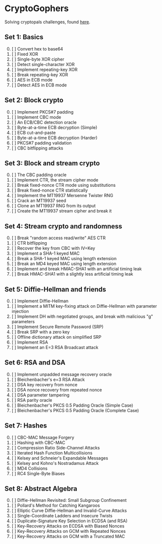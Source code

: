 # CryptoGophers

Solving cryptopals challenges, found [here](https://cryptopals.com/).

## Set 1: Basics

0. [ ] Convert hex to base64
1. [ ] Fixed XOR
2. [ ] Single-byte XOR cipher
3. [ ] Detect single-character XOR
4. [ ] Implement repeating-key XOR
5. [ ] Break repeating-key XOR
6. [ ] AES in ECB mode
7. [ ] Detect AES in ECB mode

## Set 2: Block crypto

0. [ ] Implement PKCS#7 padding
1. [ ] Implement CBC mode
2. [ ] An ECB/CBC detection oracle
3. [ ] Byte-at-a-time ECB decryption (Simple)
4. [ ] ECB cut-and-paste
5. [ ] Byte-at-a-time ECB decryption (Harder)
6. [ ] PKCS#7 padding validation
7. [ ] CBC bitflipping attacks

## Set 3: Block and stream crypto

0. [ ] The CBC padding oracle
1. [ ] Implement CTR, the stream cipher mode
2. [ ] Break fixed-nonce CTR mode using substitutions
3. [ ] Break fixed-nonce CTR statistically
4. [ ] Implement the MT19937 Mersenne Twister RNG
5. [ ] Crack an MT19937 seed
6. [ ] Clone an MT19937 RNG from its output
7. [ ] Create the MT19937 stream cipher and break it

## Set 4: Stream crypto and randomness

0. [ ] Break "random access read/write" AES CTR
1. [ ] CTR bitflipping
2. [ ] Recover the key from CBC with IV=Key
3. [ ] Implement a SHA-1 keyed MAC
4. [ ] Break a SHA-1 keyed MAC using length extension
5. [ ] Break an MD4 keyed MAC using length extension
6. [ ] Implement and break HMAC-SHA1 with an artificial timing leak
7. [ ] Break HMAC-SHA1 with a slightly less artificial timing leak

## Set 5: Diffie-Hellman and friends

0. [ ] Implement Diffie-Hellman
1. [ ] Implement a MITM key-fixing attack on Diffie-Hellman with parameter injection
2. [ ] Implement DH with negotiated groups, and break with malicious "g" parameters
3. [ ] Implement Secure Remote Password (SRP)
4. [ ] Break SRP with a zero key
5. [ ] Offline dictionary attack on simplified SRP
6. [ ] Implement RSA
7. [ ] Implement an E=3 RSA Broadcast attack

## Set 6: RSA and DSA

0. [ ] Implement unpadded message recovery oracle
1. [ ] Bleichenbacher's e=3 RSA Attack
2. [ ] DSA key recovery from nonce
3. [ ] DSA nonce recovery from repeated nonce
4. [ ] DSA parameter tampering
5. [ ] RSA parity oracle
6. [ ] Bleichenbacher's PKCS 0.5 Padding Oracle (Simple Case)
7. [ ] Bleichenbacher's PKCS 0.5 Padding Oracle (Complete Case)

## Set 7: Hashes

0. [ ] CBC-MAC Message Forgery
1. [ ] Hashing with CBC-MAC
2. [ ] Compression Ratio Side-Channel Attacks
3. [ ] Iterated Hash Function Multicollisions
4. [ ] Kelsey and Schneier's Expandable Messages
5. [ ] Kelsey and Kohno's Nostradamus Attack
6. [ ] MD4 Collisions
7. [ ] RC4 Single-Byte Biases

## Set 8: Abstract Algebra

0. [ ] Diffie-Hellman Revisited: Small Subgroup Confinement
1. [ ] Pollard's Method for Catching Kangaroos
2. [ ] Elliptic Curve Diffie-Hellman and Invalid-Curve Attacks
3. [ ] Single-Coordinate Ladders and Insecure Twists
4. [ ] Duplicate-Signature Key Selection in ECDSA (and RSA)
5. [ ] Key-Recovery Attacks on ECDSA with Biased Nonces
6. [ ] Key-Recovery Attacks on GCM with Repeated Nonces
7. [ ] Key-Recovery Attacks on GCM with a Truncated MAC
